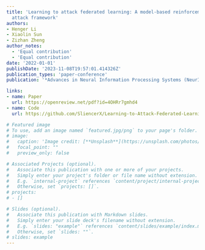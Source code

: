 ```yaml
---
title: 'Learning to attack federated learning: A model-based reinforcement learning
  attack framework'
authors:
- Henger Li
- Xiaolin Sun
- Zizhan Zheng
author_notes:
  - 'Equal contribution'
  - 'Equal contribution'
date: '2022-01-01'
publishDate: '2023-11-08T19:57:01.414326Z'
publication_types: 'paper-conference'
publication: '*Advances in Neural Information Processing Systems (NeurIPS)*'

links:
- name: Paper
  url: https://openreview.net/pdf?id=4OHRr7gmhd4
- name: Code
  url: https://github.com/SliencerX/Learning-to-Attack-Federated-Learning

# Featured image
# To use, add an image named `featured.jpg/png` to your page's folder. 
# image:
#   caption: 'Image credit: [**Unsplash**](https://unsplash.com/photos/s9CC2SKySJM)'
#   focal_point: ""
#   preview_only: false

# Associated Projects (optional).
#   Associate this publication with one or more of your projects.
#   Simply enter your project's folder or file name without extension.
#   E.g. `internal-project` references `content/project/internal-project/index.md`.
#   Otherwise, set `projects: []`.
# projects:
# - []

# Slides (optional).
#   Associate this publication with Markdown slides.
#   Simply enter your slide deck's filename without extension.
#   E.g. `slides: "example"` references `content/slides/example/index.md`.
#   Otherwise, set `slides: ""`.
# slides: example
---
```

